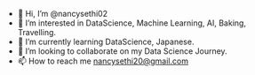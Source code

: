 - 👋 Hi, I’m @nancysethi02
- 👀 I’m interested in DataScience, Machine Learning, AI, Baking, Travelling.
- 🌱 I’m currently learning DataScience, Japanese.
- 💞️ I’m looking to collaborate on my Data Science Journey.
- 📫 How to reach me nancysethi20@gmail.com

<!---
nancysethi02/nancysethi02 is a ✨ special ✨ repository because its `README.md` (this file) appears on your GitHub profile.
You can click the Preview link to take a look at your changes.
--->
